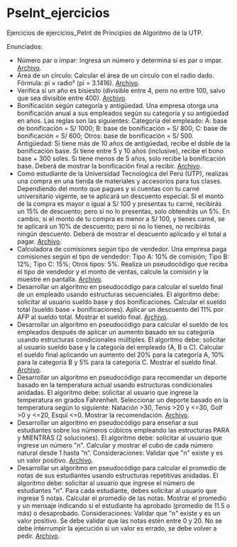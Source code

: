 # PseInt_ejercicios
Ejercicios de ejercicios_PeInt de Principios de Algoritmo de la UTP.

Enunciados:
* Número par o impar: Ingresa un número y determina si es par o impar. [Archivo](https://github.com/susananzth/PseInt-Ejercicios/blob/main/par_impar.psc).
* Área de un círculo: Calcular el área de un círculo con el radio dado. Fórmula: pi × radio² (pi = 3.1416). [Archivo](https://github.com/susananzth/PseInt-Ejercicios/blob/main/area_circulo.psc).
* Verifica si un año es bisiesto (divisible entre 4, pero no entre 100, salvo que sea divisible entre 400). [Archivo](https://github.com/susananzth/PseInt-Ejercicios/blob/main/ano_bisiesto.psc).
* Bonificación según categoría y antigüedad. Una empresa otorga una bonificación anual a sus empleados según su categoría y su antigüedad en años. Las reglas son las siguientes: Categoría del empleado: A: base de bonificación = S/ 1000; B: base de bonificación = S/ 800; C: base de bonificación = S/ 600; Otros: base de bonificación = S/ 500. Antigüedad: Si tiene más de 10 años de antigüedad, recibe el doble de la bonificación base. Si tiene entre 5 y 10 años (inclusive), recibe el bono base + 300 soles. Si tiene menos de 5 años, solo recibe la bonificación base. Deberá de mostrar la bonificación final a recibir. [Archivo](https://github.com/susananzth/PseInt-Ejercicios/blob/main/bonificacion_segun_categoria.psc).
* Como estudiante de la Universidad Tecnológica del Perú (UTP), realizas una compra en una tienda de materiales y accesorios para tus clases. Dependiendo del monto que pagues y si cuentas con tu carné universitario vigente, se te aplicará un descuento especial. Si el monto de la compra es mayor o igual a S/ 100 y presentas tu carné, recibirás un 15% de descuento; pero si no lo presentas, solo obtendrás un 5%. En cambio, si el monto de tu compra es menor a S/ 100, y tienes carné, se te aplicará un 10% de descuento; pero si no lo tienes, no recibirás ningún descuento. Deberá de mostrar el descuento aplicado y el total a pagar. [Archivo](https://github.com/susananzth/PseInt-Ejercicios/blob/main/compra_materiales_estudio.psc).
* Calculadora de comisiones según tipo de vendedor. Una empresa paga comisiones según el tipo de vendedor: Tipo A: 10% de comisión; Tipo B: 12%; Tipo C: 15%; Otros tipos: 5%. Realiza un pseudocódigo que reciba el tipo de vendedor y el monto de ventas, calcule la comisión y la muestre en pantalla. [Archivo](https://github.com/susananzth/PseInt-Ejercicios/blob/main/comision_vendedor.psc).
* Desarrollar un algoritmo en pseudocódigo para calcular el sueldo final de un empleado usando estructuras secuenciales. El algoritmo debe: solicitar al usuario sueldo base y dos bonificaciones. Calcular el sueldo total (sueldo base + bonificaciones). Aplicar un descuento del 11% por AFP al sueldo total. Mostrar el sueldo final. [Archivo](https://github.com/susananzth/PseInt-Ejercicios/blob/main/calcula_sueldo_final.psc).
* Desarrollar un algoritmo en pseudocódigo para calcular el sueldo de los empleados después de aplicar un aumento basado en su categoría usando estructuras condicionales múltiples. El algoritmo debe: solicitar al usuario sueldo base y la categoría del empleado (A, B o C). Calcular el sueldo final aplicando un aumento del 20% para la categoría A, 10% para la categoría B y 5% para la categoría C. Mostrar el sueldo final. [Archivo](https://github.com/susananzth/PseInt-Ejercicios/blob/main/calcular_sueldo_categoria.psc).
* Desarrollar un algoritmo en pseudocódigo para recomendar un deporte basado en la temperatura actual usando estructuras condicionales anidadas. El algoritmo debe: solicitar al usuario que ingrese la temperatura en grados Fahrenheit. Seleccionar un deporte basado en la temperatura según lo siguiente: Natación >30, Tenis >20 y <=30, Golf >0 y <=20, Esquí <=0. Mostrar la recomendación. [Archivo](https://github.com/susananzth/PseInt-Ejercicios/blob/main/recomendar_juego.psc).
* Desarrollar un algoritmo en pseudocódigo para enseñar a sus estudiantes sobre los números cúbicos empleando las estructuras PARA y MIENTRAS (2 soluciones). El algoritmo debe: solicitar al usuario que ingrese un número "n". Calcular y mostrar el cubo de cada número natural desde 1 hasta “n”. Consideraciones: Validar que "n" existe y es un valor positivo. [Archivo](https://github.com/susananzth/PseInt-Ejercicios/blob/main/numeros_cubicos.psc).
* Desarrollar un algoritmo en pseudocódigo para calcular el promedio de notas de sus estudiantes usando estructuras repetitivas anidadas. El algoritmo debe: solicitar al usuario que ingrese el número de estudiantes "n". Para cada estudiante, debes solicitar al usuario que ingrese 5 notas. Calcular el promedio de las notas. Mostrar el promedio y un mensaje indicando si el estudiante ha aprobado (promedio de 11.5 o más) o desaprobado. Consideraciones: Validar que "n" existe y es un valor positivo. Se debe validar que las notas estén entre 0 y 20. No se debe interrumpir la ejecución si un valor es errado, se debe volver a pedir. [Archivo](https://github.com/susananzth/PseInt-Ejercicios/blob/main/calculo_notas_hard_core.psc).
